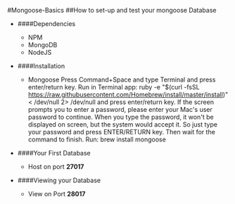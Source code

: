 #Mongoose-Basics
##How to set-up and test your mongoose Database

  * ####Dependencies
    * NPM
    * MongoDB
    * NodeJS

  * ####Installation
    * Mongoose
    Press Command+Space and type Terminal and press enter/return key.
    Run in Terminal app:
      ruby -e "$(curl -fsSL https://raw.githubusercontent.com/Homebrew/install/master/install)" < /dev/null 2> /dev/null
and press enter/return key.
    If the screen prompts you to enter a password, please enter your Mac's user password to continue. When you type the password, it won't be displayed on screen, but the system would accept it. So just type your password and press ENTER/RETURN key. Then wait for the command to finish.
   Run:
    brew install mongoose
  
  * ####Your First Database
    * Host on port **27017**
  
  * ####Viewing your Database
    * View on Port **28017**
    
